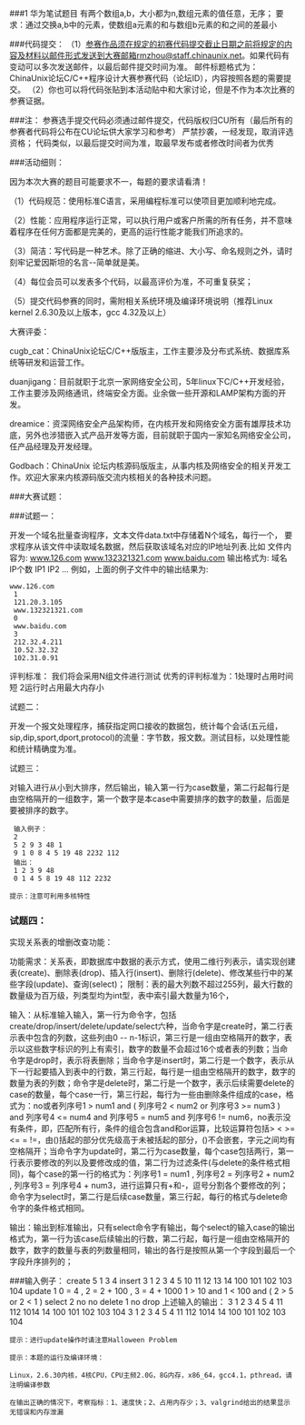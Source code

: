 ###1 华为笔试题目
有两个数组a,b，大小都为n,数组元素的值任意，无序；
 要求：通过交换a,b中的元素，使数组a元素的和与数组b元素的和之间的差最小


###代码提交：
 （1）参赛作品须在规定的初赛代码提交截止日期之前将规定的内容及材料以邮件形式发送到大赛邮箱rmzhou@staff.chinaunix.net。如果代码有变动可以多次发送邮件，以最后邮件提交时间为准。
 邮件标题格式为：ChinaUnix论坛C/C++程序设计大赛参赛代码（论坛ID），内容按照各题的需要提交。
 （2）你也可以将代码张贴到本活动贴中和大家讨论，但是不作为本次比赛的参赛证据。
 
###注：
 参赛选手提交代码必须通过邮件提交，代码版权归CU所有（最后所有的参赛者代码将公布在CU论坛供大家学习和参考）
 严禁抄袭，一经发现，取消评选资格；
 代码类似，以最后提交时间为准，取最早发布或者修改时间者为优秀
 


###活动细则：
 
因为本次大赛的题目可能要求不一，每题的要求请看清！
 
（1）代码规范：使用标准C语言，采用编程标准可以使项目更加顺利地完成。

（2）性能：应用程序运行正常，可以执行用户或客户所需的所有任务，并不意味着程序在任何方面都是完美的，更高的运行性能才能我们所追求的。

（3）简洁：写代码是一种艺术。除了正确的缩进、大小写、命名规则之外，请时刻牢记爱因斯坦的名言--简单就是美。

 （4）每位会员可以发表多个代码，以最高评价为准，不可重复获奖；

 （5）提交代码参赛的同时，需附相关系统环境及编译环境说明（推荐Linux kernel 2.6.30及以上版本，gcc 4.32及以上）
 
大赛评委：
 
cugb_cat：ChinaUnix论坛C/C++版版主，工作主要涉及分布式系统、数据库系统等研发和运营工作。
 
duanjigang：目前就职于北京一家网络安全公司，5年linux下C/C++开发经验，工作主要涉及网络通讯，终端安全方面。业余做一些开源和LAMP架构方面的开发。
 
dreamice：资深网络安全产品架构师，在内核开发和网络安全方面有雄厚技术功底，另外也涉猎嵌入式产品开发等方面，目前就职于国内一家知名网络安全公司，任产品经理及开发经理。
 
Godbach：ChinaUnix 论坛内核源码版版主，从事内核及网络安全的相关开发工作。欢迎大家来内核源码版交流内核相关的各种技术问题。
 
###大赛试题：
 
###试题一：

开发一个域名批量查询程序，文本文件data.txt中存储着N个域名，每行一个，
 要求程序从该文件中读取域名数据，然后获取该域名对应的IP地址列表.比如
	 文件内容为:
	 www.126.com
	 www.132321321.com
	 www.baidu.com
	 输出格式为:
	 域名
	 IP个数
	 IP1
	 IP2
	 ...
	 例如，上面的例子文件中的输出结果为:
	 
	www.126.com
	 1
	 121.20.3.105
	 www.132321321.com
	 0
	 www.baidu.com
	 3
	 212.32.4.211
	 10.52.32.32
	 102.31.0.91
 

评判标准：
 我们将会采用N组文件进行测试
 优秀的评判标准为：1处理时占用时间短 2运行时占用最大内存小


 试题二：
 

开发一个报文处理程序，捕获指定网口接收的数据包，统计每个会话(五元组，sip,dip,sport,dport,protocol)的流量：字节数，报文数。测试目标，以处理性能和统计精确度为准。


 试题三：
 

对输入进行从小到大排序，然后输出，输入第一行为case数量，第二行起每行是由空格隔开的一组数字，第一个数字是本case中需要排序的数字的数量，后面是要被排序的数字。

	 输入例子：
	 2
	 5 2 9 3 48 1
	 9 1 0 8 4 5 19 48 2232 112
	 输出：
	 1 2 3 9 48
	 0 1 4 5 8 19 48 112 2232
	 
	提示：注意可利用多核特性


### 试题四：
 

实现关系表的增删改查功能：

 功能需求：关系表，即数据库中数据的表示方式，使用二维行列表示，请实现创建表(create)、删除表(drop)、插入行(insert)、删除行(delete)、修改某些行中的某些字段(update)、查询(select)；
 限制：表的最大列数不超过255列，最大行数的数量级为百万级，列类型均为int型，表中索引最大数量为16个，

 输入：从标准输入输入，第一行为命令字，包括create/drop/insert/delete/update/select六种，当命令字是create时，第二行表示表中包含的列数，这些列由0 -- n-1标识，第三行是一组由空格隔开的数字，表示以这些数字标识的列上有索引，数字的数量不会超过16个或者表的列数；当命令字是drop时，表示将表删除；当命令字是insert时，第二行是一个数字，表示从下一行起要插入到表中的行数，第三行起，每行是一组由空格隔开的数字，数字的数量为表的列数；命令字是delete时，第二行是一个数字，表示后续需要delete的case的数量，每个case一行，第三行起，每行为一些由删除条件组成的case，格式为：no或者列序号1 > num1 and ( 列序号2 < num2 or 列序号3 >= num3 ) and 列序号4 <= num4 and 列序号5 = num5 and 列序号6 != num6，no表示没有条件，即，匹配所有行，条件的组合包含and和or运算，比较运算符包括> < >= <= = !=，由()括起的部分优先级高于未被括起的部分，()不会嵌套，字元之间均有空格隔开；当命令字为update时，第二行为case数量，每个case包括两行，第一行表示要修改的列以及要修改成的值，第二行为过滤条件(与delete的条件格式相同)，每个case的第一行的格式为：列序号1 = num1 , 列序号2 = 列序号2 + num2 , 列序号3 = 列序号4 + num3，进行运算只有+和-，逗号分割各个要修改的列；命令字为select时，第二行是后续case数量，第三行起，每行的格式与delete命令字的条件格式相同。

 输出：输出到标准输出，只有select命令字有输出，每个select的输入case的输出格式为，第一行为该case后续输出的行数，第二行起，每行是一组由空格隔开的数字，数字的数量与表的列数量相同，输出的各行是按照从第一个字段到最后一个字段升序排列的；
 
###输入例子：
	 create
	 5
	 1 3 4
	 insert
	 3
	 1 2 3 4 5
	 10 11 12 13 14
	 100 101 102 103 104
	 update
	 1
	 0 = 4 , 2 = 2 + 100 , 3 = 4 + 1000
	 1 > 10 and 1 < 100 and ( 2 > 5 or 2 < 1 )
	 select
	 2
	 no
	 no
	 delete
	 1
	 no
	 drop
	 上述输入的输出：
	 3
	 1 2 3 4 5
	 4 11 112 1014 14
	 100 101 102 103 104
	 3
	 1 2 3 4 5
	 4 11 112 1014 14
	 100 101 102 103 104
	 
	提示：进行update操作时请注意Halloween Problem
	 
	提示：本题的运行及编译环境：
	 
	Linux，2.6.30内核，4核CPU，CPU主频2.0G，8G内存，x86_64，gcc4.1，pthread，请注明编译参数
	 
	在输出正确的情况下，考察指标：1、速度快；2、占用内存少；3、valgrind给出的结果显示无错误和内存泄漏